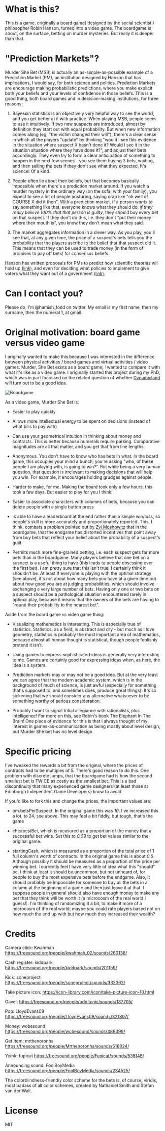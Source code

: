 # What is this?
This is a game, originally a [board game](https://www.overcomingbias.com/2018/08/my-board-board-game.html)) designed by the social scientist / philosopher Robin Hanson, turned into a video game. The boardgame is about, on the surface, betting on murder mysteries. But really it is deeper than that.

# "Prediction Markets"?
Murder She Bet (MSB) is actually an as-simple-as-possible example of a Prediction Market (PM), an institution designed by Hanson that has implications, I would say, for both science and politics. Prediction Markets are encourage making probabilistic predictions, where you make explicit both your beliefs and your levels of confidence in those beliefs. This is a good thing, both board games and in decision-making institutions, for three reasons:

1. Bayesian statistics is an objectively very helpful way to see the world, and you get better at it with practice. When playing MSB, people seem to use it intuitively. If two new suspects are introduced, almost by definition they start out with equal probability. But when new information comes along (eg, "the victim changed their will"), there's a clear sense in which all the players "update" by thinking "would I see this evidence in the situation where suspect X hasn't done it? Would I see it in the situation situation where they have done it?", and adjust their bets accordingly. They even try to form a clear anticipation of something to happen in the next few scenes - you see them buying 3 bets, waiting, and then selling the bets if they don't see what they expected. It's science! Of a kind.

2. People often lie about their beliefs, but that becomes basically impossible when there's a prediction market around. If you watch a murder mystery in the ordinary way (on the sofa, with your family), you expect to see a lot of people posturing, saying crap like "oh well of COURSE X did it then". With a prediction market, if a person *wants* to say something like that, everyone knows what they should do: *if they really believe 100% that that person is guilty*, they should buy every bet on that suspect. If they don't do this, i.e. they don't "put their money where their mouth is", you know they don't mean what they said.

3. The market aggregates information in a clever way. As you play, you'll see that, at any given time, the price of a suspect's bets tells you the probability that the players ascribe to the belief that that suspect did it. This means that they can be used to trade money (in the form of promises to pay off bets) for consensus beliefs.

Hanson has written proposals for PMs to predict how scientific theories will hold up [(link)](http://mason.gmu.edu/~rhanson/futarchy.pdf), and even for deciding what policies to implement to give voters what they want out of a government [(link)](https://mason.gmu.edu/~rhanson/gamble.html).

# Can I contact you?
Please do, I'm @hamish_todd on twitter. My email is my first name, then my surname, then the numeral 1, at gmail.

# Original motivation: board game versus video game
I originally wanted to make this because I was interested in the difference between physical activities / board games and virtual activities / video games. Murder, She Bet exists as a board game; I wanted to compare it with what it's like as a video game. I originally started this project during my PhD, which was in part focussed on the related question of whether [Dynamicland](dynamicland.org) will turn out to be a good idea.

![Boardgame](./assets/board.jpg)

As a video game, Murder She Bet is:

* Easier to play quickly

* Allows more intellectual energy to be spent on decisions (instead of what bills to pay with)

* Can use your geometrical intuition in thinking about money and contracts. This is better because numerals require parsing. Comparative magnitudes are all that matter, and you get that from line lengths.

* Anonymous. You don't have to know who has bets in what. In the board game, this occupies your mind a bunch; you're asking "who, of these people I am playing with, is going to win?". But while being a very human question, that question is irrelevant to making decisions that will help you win. For example, it encourages holding grudges against people.

* Harder to make, for me. Making the board took only a few hours, this took a few days. But easier to play for you I think!

* Easier to associate characters with columns of bets, because you can delete people with a single button press

* Is able to have a leaderboard at the end rather than a simple win/loss, so people's skill is more accurately and proportionately reported. This, I think, combats a problem pointed out by [Zvi Moshowitz](https://www.lesswrong.com/posts/fs2ozRQ4osJr9Wbfu/on-robin-hanson-s-board-game) that in the boardgame, that the endgame has distorted incentives that point away from buy bets that reflect your belief about the probability of a suspect's guilt.

* Permits much more fine-grained betting, i.e. each suspect gets far more bets than in the boardgame. Many players believe that one bet on a suspect is a useful thing to have (this leads to people obsessing over the first bet). I am pretty sure that this isn't true; I certainly think it shouldn't be. At least if everyone is playing with the optimal strategy (see above), it's not about how many bets you have at a given time but about how good you are at judging probabilities, which should involve exchanging a very large number of bets. Having only one or two bets on a suspect should be a pathological situation encountered rarely in optimal play, because it means that the owners of the bets are having to "round their probability to the nearest bet".

Aside from the board game vs video game thing:
* Visualizing mathematics is interesting. This is especially true of statistics. Statistics, as a field, is abstract and dry - but much as I love geometry, statistics is probably the most important area of mathematics, because almost all human thought is statistical, though people foolishly pretend it isn't.

* Using games to express sophisticated ideas is generally very interesting to me. Games are certainly good for expressing ideas when, as here, the idea is a system.

* Prediction markets may or may not be a good idea. But at the very least we can agree that the modern academic system, which is in the background of much of science, is just awful (especially for something that's supposed to, and sometimes does, produce great things). It's so sickening that we should consider any alternative whatsoever to be something worthy of serious consideration.

* Probably I want to signal tribal allegiance with rationalists, plus intelligence! For more on this, see Robin's book The Elephant In The Brain! One piece of evidence for this is that I always thought of my interest in games-as-communication as being mostly about level design, but Murder She bet has no level design.

# Specific pricing
I've tweaked the rewards a bit from the original, where the prices of contracts had to be multiples of 5. There's good reason to do this. One problem with discrete jumps, that the boardgame had is how the second smallest bet is TWICE as costly as the smallest bet. This is a bad discontinuity that many experienced game designers (at least those at Edinburgh Independent Game Developers) know to avoid!

If you'd like to fork this and change the prices, the important values are:
* pm.betsPerSuspect. In the original game this was *10*. I've increased this a lot, to 24, see above. This may feel a bit fiddly, but tough, that's the game

* cheapestBet, which is measured as a proportion of the money that a successful bet wins. Set this to *0.09* to get bet values similar to the original game.
    
* startingCash, which is measured as a proportion of the total price of 1 full column's worth of contracts. In the original game this is about *0.6*. Although possibly it should be measured as a proportion of the price per winning bet. I currently feel I have very little of idea what this "should" be. I think at least it should be uncommon, but not unheard of, for people to buy the most expensive bets before the endgame. Also, it should probably be impossible for someone to buy all the bets in a column at the beginning of a game and then just leave it at that. I suppose people in general should also have enough money to make any bet that they think will be worth it (a microcosm of the real world I guess!). I'm thinking of randomizing it a bit, to make it more of a microcosm of the real world; maybe you could rate players based not on how much the end up with but how much they increased their wealth?

# Credits
Camera click: Kwahmah https://freesound.org/people/kwahmah_02/sounds/260138/

Cash register: kiddpark https://freesound.org/people/kiddpark/sounds/201159/

Kick: soneproject https://freesound.org/people/soneproject/sounds/332362/

Take picture icon: https://icon-library.com/icon/take-picture-icon-10.html

Gavel: https://freesound.org/people/odditonic/sounds/187705/

Pop: LloydEvans09 https://freesound.org/people/LloydEvans09/sounds/321807/

Money: wobesound https://freesound.org/people/wobesound/sounds/488399/

Get Item: mrthenoronha https://freesound.org/people/Mrthenoronha/sounds/516824/

Yoink: fupicat https://freesound.org/people/Fupicat/sounds/538148/

Announcing sound: FoolBoyMedia https://freesound.org/people/FoolBoyMedia/sounds/234525/

The colorblindness-friendly color scheme for the bets is, of course, viridis, most badass of all color schemes, created by Nathaniel Smith and Stéfan van der Walt.

# License
MIT